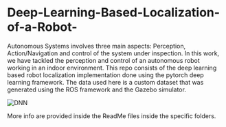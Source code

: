 # Deep-Learning-Based-Localization-of-a-Robot-
Autonomous Systems involves three main aspects: Perception, Action/Navigation and control of the system under inspection. 
In this work, we have tackled the perception and control of an autonomous robot working in an indoor environment.
This repo consists of the deep learning based robot localization implementation done using the pytorch deep learning framework. 
The data used here is a custom dataset that was generated using the ROS framework and the Gazebo simulator.

![DNN](https://user-images.githubusercontent.com/65185434/120710527-df68c780-c4db-11eb-9a6a-5aa315e3c11e.JPG)

More info are provided inside the ReadMe files inside the specific folders.
